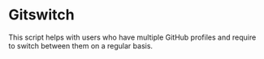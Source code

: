 # Gitswitch
This script helps with users who have multiple GitHub profiles and require to switch between them on a regular basis.  
